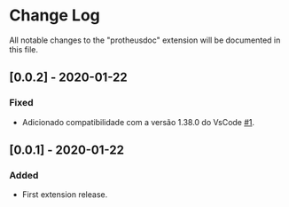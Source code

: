 # Change Log

All notable changes to the "protheusdoc" extension will be documented in this file.

## [0.0.2] - 2020-01-22

### Fixed
- Adicionado compatibilidade com a versão 1.38.0 do VsCode [#1](https://github.com/AlencarGabriel/ProtheusDoc-VsCode/issues/1).

## [0.0.1] - 2020-01-22

### Added
- First extension release.